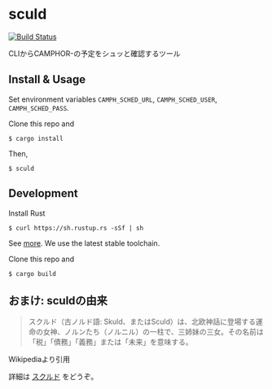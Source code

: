 # sculd

[![Build Status](https://travis-ci.org/camphor-/sculd.svg?branch=master)](https://travis-ci.org/camphor-/sculd)

CLIからCAMPHOR-の予定をシュッと確認するツール

## Install & Usage
Set environment variables `CAMPH_SCHED_URL`, `CAMPH_SCHED_USER`, `CAMPH_SCHED_PASS`.

Clone this repo and

```
$ cargo install
```

Then,

```
$ sculd
```

## Development
Install Rust

```
$ curl https://sh.rustup.rs -sSf | sh
```

See [more](https://www.rust-lang.org/en-US/install.html).
We use the latest stable toolchain.

Clone this repo and

```
$ cargo build
```

## おまけ: sculdの由来
> スクルド（古ノルド語: Skuld、またはSculd）は、北欧神話に登場する運命の女神、ノルンたち（ノルニル）の一柱で、三姉妹の三女。その名前は「税」「債務」「義務」または「未来」を意味する。

Wikipediaより引用

詳細は [スクルド](https://ja.wikipedia.org/wiki/%E3%82%B9%E3%82%AF%E3%83%AB%E3%83%89) をどうぞ。
